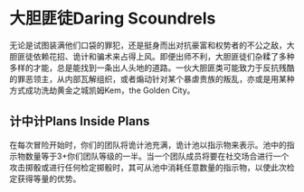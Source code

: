 # 大胆匪徒Daring Scoundrels

无论是试图装满他们口袋的罪犯，还是挺身而出对抗豪富和权势者的不公之敌，大胆匪徒依赖花招、诡计和骗术来占得上风。即便出师不利，大胆匪徒们杂糅了多种多样的才能，总是能找到一条出人头地的道路。一伙大胆匪类可能致力于反抗残酷的罪恶领主，从内部瓦解组织，或者煽动针对某个暴虐贵族的叛乱，亦或是用某种方式成功洗劫黄金之城凯姆Kem，the
Golden City。

## 计中计Plans Inside Plans

在每次冒险开始时，你们的团队将诡计池充满，诡计池以指示物来表示。池中的指示物数量等于3+你们团队等级的一半。当一个团队成员将要在社交场合进行一个攻击掷骰或进行任何检定掷骰时，其可从池中消耗任意数量的指示物，以使此次检定获得等量的优势。

 
